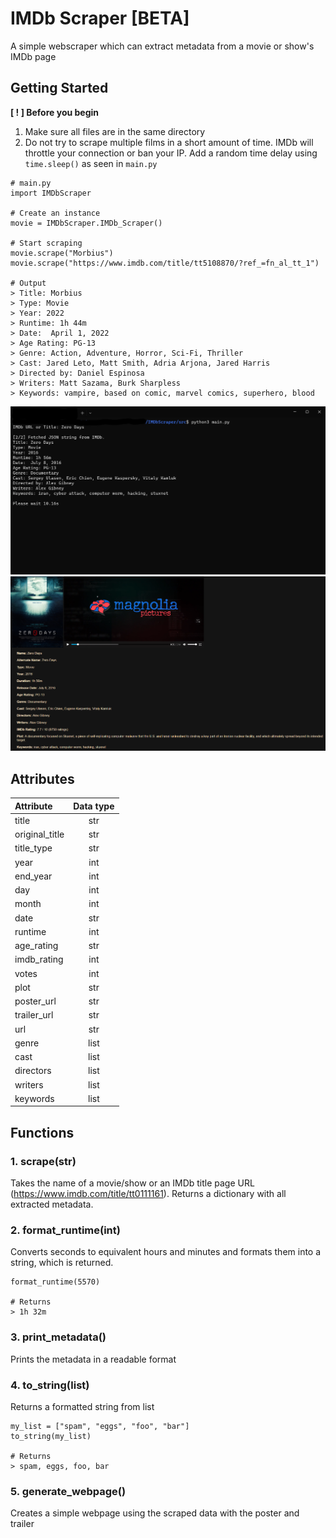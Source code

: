 # IMDb Scraper [BETA]
A simple webscraper which can extract metadata from a movie or show's IMDb page

## Getting Started 
**[ ! ] Before you begin**
1. Make sure all files are in the same directory 
2. Do not try to scrape multiple films in a short amount of time. IMDb will throttle your connection or ban your IP. Add a random time delay using `time.sleep()` as seen in `main.py` 
```
# main.py
import IMDbScraper

# Create an instance 
movie = IMDbScraper.IMDb_Scraper()

# Start scraping
movie.scrape("Morbius")
movie.scrape("https://www.imdb.com/title/tt5108870/?ref_=fn_al_tt_1")

# Output
> Title: Morbius
> Type: Movie
> Year: 2022
> Runtime: 1h 44m
> Date:  April 1, 2022
> Age Rating: PG-13
> Genre: Action, Adventure, Horror, Sci-Fi, Thriller
> Cast: Jared Leto, Matt Smith, Adria Arjona, Jared Harris
> Directed by: Daniel Espinosa
> Writers: Matt Sazama, Burk Sharpless
> Keywords: vampire, based on comic, marvel comics, superhero, blood
```

![Command Line Interface](/assets/console.jpg "Terminal")
![Generated Webpage](/assets/webpage.PNG "Webpage")
## Attributes

|  **Attribute** |**Data type**|
|:-------------- |:-----------:|
| title          | str         |
| original_title | str         |
| title_type     | str         |
| year           | int         |
| end_year       | int         |
| day            | int         |
| month          | int         |
| date           | str         |
| runtime        | int         |
| age_rating     | str         |
| imdb_rating    | int         |
| votes          | int         |
| plot           | str         |
| poster_url     | str         |
| trailer_url    | str         |
| url            | str         |
| genre          | list        |
| cast           | list        |
| directors      | list        |
| writers        | list        |
| keywords       | list        |

## Functions

### 1. scrape(str)
Takes the name of a movie/show or an IMDb title page URL (https://www.imdb.com/title/tt0111161). Returns a dictionary with all extracted metadata.

### 2. format_runtime(int)
Converts seconds to equivalent hours and minutes and formats them into a string, which is returned.
```
format_runtime(5570)

# Returns 
> 1h 32m
```

### 3. print_metadata()
Prints the metadata in a readable format

### 4. to_string(list)
Returns a formatted string from list
```
my_list = ["spam", "eggs", "foo", "bar"]
to_string(my_list)

# Returns 
> spam, eggs, foo, bar
```

### 5. generate_webpage() 
Creates a simple webpage using the scraped data with the poster and trailer
